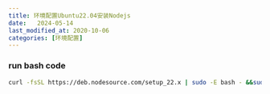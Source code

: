 ```yaml
---
title: 环境配置Ubuntu22.04安装Nodejs
date:   2024-05-14
last_modified_at: 2020-10-06
categories: [环境配置]
---
```


### run bash code
```sh
curl -fsSL https://deb.nodesource.com/setup_22.x | sudo -E bash - &&sudo apt-get install -y nodejs
```